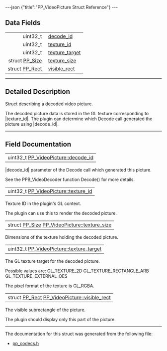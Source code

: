 ---json {"title":"PP_VideoPicture Struct Reference"} ---

## Data Fields

<table><tbody><tr class="odd"><td style="text-align: right;">uint32_t </td><td><a href="/docs/native-client/pepper_beta/c/struct_p_p___video_picture#a88b392adb1304481c346b5369c46a26b" class="el">decode_id</a></td></tr><tr class="even"><td style="text-align: right;">uint32_t </td><td><a href="/docs/native-client/pepper_beta/c/struct_p_p___video_picture#ae1a9b538db9e422e9f4c9126e941ea25" class="el">texture_id</a></td></tr><tr class="odd"><td style="text-align: right;">uint32_t </td><td><a href="/docs/native-client/pepper_beta/c/struct_p_p___video_picture#a5e2d5f24f86223ad71f2efb83116f118" class="el">texture_target</a></td></tr><tr class="even"><td style="text-align: right;">struct <a href="/docs/native-client/pepper_beta/c/struct_p_p___size/" class="el">PP_Size</a> </td><td><a href="/docs/native-client/pepper_beta/c/struct_p_p___video_picture#a0f3c7022b44215e06f98f771f75641cc" class="el">texture_size</a></td></tr><tr class="odd"><td style="text-align: right;">struct <a href="/docs/native-client/pepper_beta/c/struct_p_p___rect/" class="el">PP_Rect</a> </td><td><a href="/docs/native-client/pepper_beta/c/struct_p_p___video_picture#a1068a6b0ec8376cadcc7b08e607085f2" class="el">visible_rect</a></td></tr></tbody></table>

---

<span id="details" class="anchor" style="margin: 0;"></span>

## Detailed Description

Struct describing a decoded video picture.

The decoded picture data is stored in the GL texture corresponding to |texture_id|. The plugin can determine which Decode call generated the picture using |decode_id|.

---

## Field Documentation

<span id="a88b392adb1304481c346b5369c46a26b" class="anchor" style="margin: 0;"></span>

<table><tbody><tr class="odd"><td>uint32_t <a href="/docs/native-client/pepper_beta/c/struct_p_p___video_picture#a88b392adb1304481c346b5369c46a26b" class="el">PP_VideoPicture::decode_id</a></td></tr></tbody></table>

|decode_id| parameter of the Decode call which generated this picture.

See the PPB_VideoDecoder function Decode() for more details.

<span id="ae1a9b538db9e422e9f4c9126e941ea25" class="anchor" style="margin: 0;"></span>

<table><tbody><tr class="odd"><td>uint32_t <a href="/docs/native-client/pepper_beta/c/struct_p_p___video_picture#ae1a9b538db9e422e9f4c9126e941ea25" class="el">PP_VideoPicture::texture_id</a></td></tr></tbody></table>

Texture ID in the plugin's GL context.

The plugin can use this to render the decoded picture.

<span id="a0f3c7022b44215e06f98f771f75641cc" class="anchor" style="margin: 0;"></span>

<table><tbody><tr class="odd"><td>struct <a href="/docs/native-client/pepper_beta/c/struct_p_p___size/" class="el">PP_Size</a> <a href="/docs/native-client/pepper_beta/c/struct_p_p___video_picture#a0f3c7022b44215e06f98f771f75641cc" class="el">PP_VideoPicture::texture_size</a></td></tr></tbody></table>

Dimensions of the texture holding the decoded picture.

<span id="a5e2d5f24f86223ad71f2efb83116f118" class="anchor" style="margin: 0;"></span>

<table><tbody><tr class="odd"><td>uint32_t <a href="/docs/native-client/pepper_beta/c/struct_p_p___video_picture#a5e2d5f24f86223ad71f2efb83116f118" class="el">PP_VideoPicture::texture_target</a></td></tr></tbody></table>

The GL texture target for the decoded picture.

Possible values are: GL_TEXTURE_2D GL_TEXTURE_RECTANGLE_ARB GL_TEXTURE_EXTERNAL_OES

The pixel format of the texture is GL_RGBA.

<span id="a1068a6b0ec8376cadcc7b08e607085f2" class="anchor" style="margin: 0;"></span>

<table><tbody><tr class="odd"><td>struct <a href="/docs/native-client/pepper_beta/c/struct_p_p___rect/" class="el">PP_Rect</a> <a href="/docs/native-client/pepper_beta/c/struct_p_p___video_picture#a1068a6b0ec8376cadcc7b08e607085f2" class="el">PP_VideoPicture::visible_rect</a></td></tr></tbody></table>

The visible subrectangle of the picture.

The plugin should display only this part of the picture.

---

The documentation for this struct was generated from the following file:

- <a href="/docs/native-client/pepper_beta/c/pp__codecs_8h/" class="el">pp_codecs.h</a>

